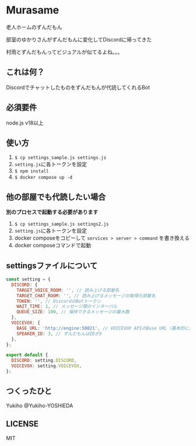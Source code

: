 # Murasame
老人ホームのずんだもん

部室のゆかりさんがずんだもんに変化してDiscordに帰ってきた

村雨とずんだもんってビジュアルが似てるよね。。。

## これは何？
Discordでチャットしたものをずんだもんが代読してくれるBot

## 必須要件
node.js v18以上

## 使い方
1. `$ cp settings_sample.js settings.js`
1. `setting.js`に各トークンを設定
1. `$ npm install`
1. `$ docker compose up -d`

## 他の部屋でも代読したい場合
**別のプロセスで起動する必要があります**
1. `$ cp settings_sample.js settings2.js`
1. `setting.js`に各トークンを設定
1. docker composeをコピーして `services > server > command` を書き換える
1. docker composeコマンドで起動

## settingsファイルについて
```javascript
const setting = {
  DISCORD: {
    TARGET_VOICE_ROOM: '', // 読み上げる部屋名
    TARGET_CHAT_ROOM: '', // 読み上げるメッセージの取得元部屋名
    TOKEN: '', // DiscordのBotトークン
    WAIT_TIME: 1, // メッセージ間のインターバル
    QUEUE_SIZE: 100, // 保持できるメッセージの最大数
  },
  VOICEVOX: {
    BASE_URL: 'http://engine:50021', // VOICEVOX APIのBase URL（基本的に変更の必要なし）
    SPEAKER_ID: 3, // ずんだもんはIDが3
  },
};

export default {
  DISCORD: setting.DISCORD,
  VOICEVOX: setting.VOICEVOX,
};
```

## つくったひと
Yukiho @Yukiho-YOSHIEDA

## LICENSE
MIT
